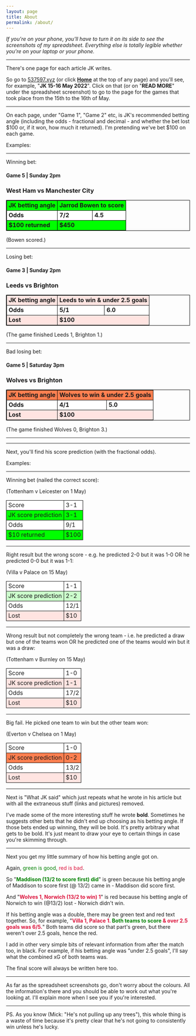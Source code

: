 ```yaml
---
layout: page
title: About
permalink: /about/
---
```

<head>
<style>
td {
    padding-right: 5px;
}
td {
    padding-left: 5px;
}
</style>
</head>

<i>If you're on your phone, you'll have to turn it on its side to see the screenshots of my spreadsheet. Everything else is totally legible whether you're on your laptop or your phone.</i>

<hr>
There's one page for each article JK writes.

So go to <a href="https://537597.xyz">537597.xyz</a> (or click <b><a href="https://537597.xyz">Home</a></b> at the top of any page) and you'll see, for example, "<b>JK 15-16 May 2022</b>". Click on that (or on "<b>READ MORE</b>" under the spreadsheet screenshot) to go to the page for the games that took place from the 15th to the 16th of May.

<hr>
On each page, under "Game 1", "Game 2" etc, is JK's recommended betting angle (including the odds - fractional and decimal - and whether the bet lost $100 or, if it won, how much it returned). I'm pretending we've bet $100 on each game.

Examples:
<hr>
Winning bet:

#### Game 5 | Sunday 2pm
### West Ham vs Manchester City

<table style="border:1px solid black;">
  <tr style="background-color:lime;border:1px solid black">
    <td style="border:1px solid black;"><b>JK betting angle</b></td>
    <td style="border:1px solid black;" colspan="2"><b>Jarrod Bowen to score</b></td>
    </tr>
  <tr style="background-color:white;border:1px solid black">
    <td style="border:1px solid black;"><b>Odds</b></td>
    <td style="border:1px solid black;"><b>7/2</b></td>
    <td style="border:1px solid black;"><b>4.5</b></td>
    </tr>
  <tr style="background-color:lime;border:1px solid black">
    <td style="border:1px solid black;"><b>$100 returned</b></td>
    <td style="border:1px solid black;" colspan="2"><b>$450</b></td>
    </tr>
</table>
(Bowen scored.)

<hr>
Losing bet:

#### Game 3 | Sunday 2pm
### Leeds vs Brighton

<table style="border:1px solid black;">
  <tr style="background-color:mistyrose;border:1px solid black">
    <td style="border:1px solid black;"><b>JK betting angle</b></td>
    <td style="border:1px solid black;" colspan="2"><b>Leeds to win & under 2.5 goals</b></td>
    </tr>
  <tr style="background-color:white;border:1px solid black">
    <td style="border:1px solid black;"><b>Odds</b></td>
    <td style="border:1px solid black;"><b>5/1</b></td>
    <td style="border:1px solid black;"><b>6.0</b></td>
    </tr>
  <tr style="background-color:mistyrose;border:1px solid black">
    <td style="border:1px solid black;"><b>Lost</b></td>
    <td style="border:1px solid black;" colspan="2"><b>$100</b></td>
    </tr>
</table>
(The game finished Leeds 1, Brighton 1.)

<hr>
Bad losing bet:

#### Game 5 | Saturday 3pm
### Wolves vs Brighton

<table style="border:1px solid black;">
  <tr style="background-color:coral;border:1px solid black">
    <td style="border:1px solid black;"><b>JK betting angle</b></td>
    <td style="border:1px solid black;" colspan="2"><b>Wolves to win & under 2.5 goals</b></td>
    </tr>
  <tr style="background-color:white;border:1px solid black">
    <td style="border:1px solid black;"><b>Odds</b></td>
    <td style="border:1px solid black;"><b>4/1</b></td>
    <td style="border:1px solid black;"><b>5.0</b></td>
    </tr>
  <tr style="background-color:mistyrose;border:1px solid black">
    <td style="border:1px solid black;"><b>Lost</b></td>
    <td style="border:1px solid black;" colspan="2"><b>$100</b></td>
    </tr>
</table>
(The game finished Wolves 0, Brighton 3.)

<hr>
<hr>
Next, you'll find his score prediction (with the fractional odds).

Examples:
<hr>
Winning bet (nailed the correct score):

(Tottenham v Leicester on 1 May)
<table>
  <tr style="background-color:white;border:1px solid black">
    <td style="border:1px solid black;">Score</td>
    <td style="border:1px solid black;">3-1</td>
    </tr>
  <tr style="background-color:lime;border:1px solid black">
    <td style="border:1px solid black;">JK score prediction</td>
    <td style="border:1px solid black;">3-1</td>
    </tr>
  <tr style="background-color:white;border:1px solid black">
    <td style="border:1px solid black;">Odds</td>
    <td style="border:1px solid black;">9/1</td>
    </tr>
  <tr style="background-color:lime;border:1px solid black">
    <td style="border:1px solid black;">$10 returned</td>
    <td style="border:1px solid black;">$100</td>
    </tr>
</table>

<hr>
Right result but the wrong score - e.g. he predicted 2-0 but it was 1-0 OR he predicted 0-0 but it was 1-1: 

(Villa v Palace on 15 May)
<table>
  <tr style="background-color:white;border:1px solid black">
    <td style="border:1px solid black;">Score</td>
    <td style="border:1px solid black;">1-1</td>
    </tr>
  <tr style="background-color:#CBFDCB;border:1px solid black">
    <td style="border:1px solid black;">JK score prediction</td>
    <td style="border:1px solid black;">2-2</td>
    </tr>
  <tr style="background-color:white;border:1px solid black">
    <td style="border:1px solid black;">Odds</td>
    <td style="border:1px solid black;">12/1</td>
    </tr>
  <tr style="background-color:mistyrose;border:1px solid black">
    <td style="border:1px solid black;">Lost</td>
    <td style="border:1px solid black;">$10</td>
    </tr>
</table>

<hr>
Wrong result but not completely the wrong team - i.e. he predicted a draw but one of the teams won OR he predicted one of the teams would win but it was a draw:

(Tottenham v Burnley on 15 May)
<table>
  <tr style="background-color:white;border:1px solid black">
    <td style="border:1px solid black;">Score</td>
    <td style="border:1px solid black;">1-0</td>
    </tr>
  <tr style="background-color:mistyrose;border:1px solid black">
    <td style="border:1px solid black;">JK score prediction</td>
    <td style="border:1px solid black;">1-1</td>
    </tr>
  <tr style="background-color:white;border:1px solid black">
    <td style="border:1px solid black;">Odds</td>
    <td style="border:1px solid black;">17/2</td>
    </tr>
  <tr style="background-color:mistyrose;border:1px solid black">
    <td style="border:1px solid black;">Lost</td>
    <td style="border:1px solid black;">$10</td>
    </tr>
</table>

<hr>
Big fail. He picked one team to win but the other team won:

(Everton v Chelsea on 1 May)
<table>
  <tr style="background-color:white;border:1px solid black">
    <td style="border:1px solid black;">Score</td>
    <td style="border:1px solid black;">1-0</td>
    </tr>
  <tr style="background-color:coral;border:1px solid black">
    <td style="border:1px solid black;">JK score prediction</td>
    <td style="border:1px solid black;">0-2</td>
    </tr>
  <tr style="background-color:white;border:1px solid black">
    <td style="border:1px solid black;">Odds</td>
    <td style="border:1px solid black;">13/2</td>
    </tr>
  <tr style="background-color:mistyrose;border:1px solid black">
    <td style="border:1px solid black;">Lost</td>
    <td style="border:1px solid black;">$10</td>
    </tr>
</table>

<hr>
Next is "What JK said" which just repeats what he wrote in his article but with all the extraneous stuff (links and pictures) removed.

I've made some of the more interesting stuff he wrote <b>bold</b>. Sometimes he suggests other bets that he didn't end up choosing as his betting angle. If those bets ended up winning, they will be bold. It's pretty arbitrary what gets to be bold. It's just meant to draw your eye to certain things in case you're skimming through.

<hr>
Next you get my little summary of how his betting angle got on.

Again, <font color="green">green is good</font>, <font color="crimson">red is bad</font>.

So "<b><font color="green">Maddison (13/2 to score first) did</font></b>" is green because his betting angle of Maddison to score first (@ 13/2) came in - Maddison did score first.

And "<b><font color="crimson">Wolves 1, Norwich (13/2 to win) 1</font></b>" is red because his betting angle of Norwich to win (@13/2) lost - Norwich didn't win.

If his betting angle was a double, there may be green text and red text together. So, for example, "<b><font color="crimson">Villa 1, Palace 1. </font><font color="green">Both teams to score </font><font color="crimson">& over 2.5 goals was 6/5.</font></b>" Both teams did score so that part's green, but there weren't over 2.5 goals, hence the red. 

I add in other very simple bits of relevant information from after the match too, in black. For example, if his betting angle was "under 2.5 goals", I'll say what the combined xG of both teams was.

The final score will always be written here too.

<hr>
As far as the spreadsheet screenshots go, don't worry about the colours. All the information's there and you should be able to work out what you're looking at. I'll explain more when I see you if you're interested.

<hr>
PS. As you know (Mick: "He's not pulling up any trees"), this whole thing is a waste of time because it's pretty clear that he's not going to consistently win unless he's lucky.

